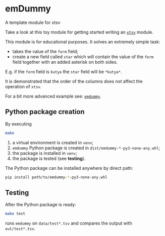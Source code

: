 # emDummy
A template module for xtsv

Take a look at this toy module for getting started
writing an [`xtsv`](https://github.com/nytud/xtsv) module.

This module is for educational purposes.
It solves an extremely simple task:
 * takes the value of the `form` field;
 * create a new field called `star` which will contain the value of the `form` field together with an added asterisk on both sides.

E.g. if the `form` field is `kutya` the `star` field will be `*kutya*`.

It is demonstrated that the order of the columns does _not_ affect the operation of `xtsv`.

For a bit more advanced example see: [`emdummy`](https://github.com/nytud/emdummy).

## Python package creation

By executing

```bash
make
```

1. a virtual environment is created in `venv`;
2. `emdummy` Python package is created
in `dist/emdummy-*-py3-none-any.whl`;
3. the package is installed in `venv`;
4. the package is tested (see __testing__).

The Python package can be installed anywhere by direct path:

```bash
pip install path/to/emdummy-*-py3-none-any.whl
```

## Testing

After the Python package is ready:

```bash
make test
```

runs `emdummy` on `data/test*.tsv`
and compares the output with `out/test*.tsv`.

